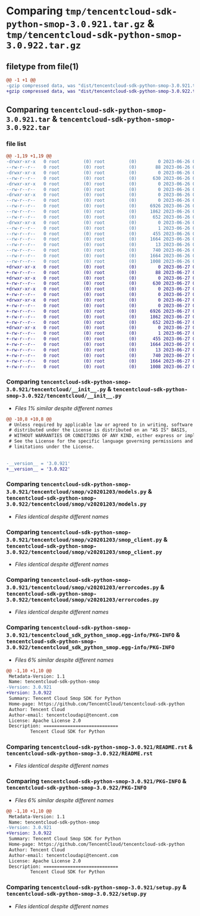 # Comparing `tmp/tencentcloud-sdk-python-smop-3.0.921.tar.gz` & `tmp/tencentcloud-sdk-python-smop-3.0.922.tar.gz`

## filetype from file(1)

```diff
@@ -1 +1 @@
-gzip compressed data, was "dist/tencentcloud-sdk-python-smop-3.0.921.tar", last modified: Mon Jun 26 00:31:21 2023, max compression
+gzip compressed data, was "dist/tencentcloud-sdk-python-smop-3.0.922.tar", last modified: Tue Jun 27 00:31:40 2023, max compression
```

## Comparing `tencentcloud-sdk-python-smop-3.0.921.tar` & `tencentcloud-sdk-python-smop-3.0.922.tar`

### file list

```diff
@@ -1,19 +1,19 @@
-drwxr-xr-x   0 root         (0) root         (0)        0 2023-06-26 00:31:21.000000 tencentcloud-sdk-python-smop-3.0.921/
--rw-r--r--   0 root         (0) root         (0)       88 2023-06-26 00:31:21.000000 tencentcloud-sdk-python-smop-3.0.921/setup.cfg
-drwxr-xr-x   0 root         (0) root         (0)        0 2023-06-26 00:31:21.000000 tencentcloud-sdk-python-smop-3.0.921/tencentcloud/
--rw-r--r--   0 root         (0) root         (0)      630 2023-06-26 00:31:21.000000 tencentcloud-sdk-python-smop-3.0.921/tencentcloud/__init__.py
-drwxr-xr-x   0 root         (0) root         (0)        0 2023-06-26 00:31:21.000000 tencentcloud-sdk-python-smop-3.0.921/tencentcloud/smop/
--rw-r--r--   0 root         (0) root         (0)        0 2023-06-26 00:31:21.000000 tencentcloud-sdk-python-smop-3.0.921/tencentcloud/smop/__init__.py
-drwxr-xr-x   0 root         (0) root         (0)        0 2023-06-26 00:31:21.000000 tencentcloud-sdk-python-smop-3.0.921/tencentcloud/smop/v20201203/
--rw-r--r--   0 root         (0) root         (0)        0 2023-06-26 00:31:21.000000 tencentcloud-sdk-python-smop-3.0.921/tencentcloud/smop/v20201203/__init__.py
--rw-r--r--   0 root         (0) root         (0)     6926 2023-06-26 00:31:21.000000 tencentcloud-sdk-python-smop-3.0.921/tencentcloud/smop/v20201203/models.py
--rw-r--r--   0 root         (0) root         (0)     1862 2023-06-26 00:31:21.000000 tencentcloud-sdk-python-smop-3.0.921/tencentcloud/smop/v20201203/smop_client.py
--rw-r--r--   0 root         (0) root         (0)      652 2023-06-26 00:31:21.000000 tencentcloud-sdk-python-smop-3.0.921/tencentcloud/smop/v20201203/errorcodes.py
-drwxr-xr-x   0 root         (0) root         (0)        0 2023-06-26 00:31:21.000000 tencentcloud-sdk-python-smop-3.0.921/tencentcloud_sdk_python_smop.egg-info/
--rw-r--r--   0 root         (0) root         (0)        1 2023-06-26 00:31:21.000000 tencentcloud-sdk-python-smop-3.0.921/tencentcloud_sdk_python_smop.egg-info/dependency_links.txt
--rw-r--r--   0 root         (0) root         (0)      455 2023-06-26 00:31:21.000000 tencentcloud-sdk-python-smop-3.0.921/tencentcloud_sdk_python_smop.egg-info/SOURCES.txt
--rw-r--r--   0 root         (0) root         (0)     1664 2023-06-26 00:31:21.000000 tencentcloud-sdk-python-smop-3.0.921/tencentcloud_sdk_python_smop.egg-info/PKG-INFO
--rw-r--r--   0 root         (0) root         (0)       13 2023-06-26 00:31:21.000000 tencentcloud-sdk-python-smop-3.0.921/tencentcloud_sdk_python_smop.egg-info/top_level.txt
--rw-r--r--   0 root         (0) root         (0)      740 2023-06-26 00:31:21.000000 tencentcloud-sdk-python-smop-3.0.921/README.rst
--rw-r--r--   0 root         (0) root         (0)     1664 2023-06-26 00:31:21.000000 tencentcloud-sdk-python-smop-3.0.921/PKG-INFO
--rw-r--r--   0 root         (0) root         (0)     1008 2023-06-26 00:31:21.000000 tencentcloud-sdk-python-smop-3.0.921/setup.py
+drwxr-xr-x   0 root         (0) root         (0)        0 2023-06-27 00:31:40.000000 tencentcloud-sdk-python-smop-3.0.922/
+-rw-r--r--   0 root         (0) root         (0)       88 2023-06-27 00:31:40.000000 tencentcloud-sdk-python-smop-3.0.922/setup.cfg
+drwxr-xr-x   0 root         (0) root         (0)        0 2023-06-27 00:31:40.000000 tencentcloud-sdk-python-smop-3.0.922/tencentcloud/
+-rw-r--r--   0 root         (0) root         (0)      630 2023-06-27 00:31:40.000000 tencentcloud-sdk-python-smop-3.0.922/tencentcloud/__init__.py
+drwxr-xr-x   0 root         (0) root         (0)        0 2023-06-27 00:31:40.000000 tencentcloud-sdk-python-smop-3.0.922/tencentcloud/smop/
+-rw-r--r--   0 root         (0) root         (0)        0 2023-06-27 00:31:40.000000 tencentcloud-sdk-python-smop-3.0.922/tencentcloud/smop/__init__.py
+drwxr-xr-x   0 root         (0) root         (0)        0 2023-06-27 00:31:40.000000 tencentcloud-sdk-python-smop-3.0.922/tencentcloud/smop/v20201203/
+-rw-r--r--   0 root         (0) root         (0)        0 2023-06-27 00:31:40.000000 tencentcloud-sdk-python-smop-3.0.922/tencentcloud/smop/v20201203/__init__.py
+-rw-r--r--   0 root         (0) root         (0)     6926 2023-06-27 00:31:40.000000 tencentcloud-sdk-python-smop-3.0.922/tencentcloud/smop/v20201203/models.py
+-rw-r--r--   0 root         (0) root         (0)     1862 2023-06-27 00:31:40.000000 tencentcloud-sdk-python-smop-3.0.922/tencentcloud/smop/v20201203/smop_client.py
+-rw-r--r--   0 root         (0) root         (0)      652 2023-06-27 00:31:40.000000 tencentcloud-sdk-python-smop-3.0.922/tencentcloud/smop/v20201203/errorcodes.py
+drwxr-xr-x   0 root         (0) root         (0)        0 2023-06-27 00:31:40.000000 tencentcloud-sdk-python-smop-3.0.922/tencentcloud_sdk_python_smop.egg-info/
+-rw-r--r--   0 root         (0) root         (0)        1 2023-06-27 00:31:40.000000 tencentcloud-sdk-python-smop-3.0.922/tencentcloud_sdk_python_smop.egg-info/dependency_links.txt
+-rw-r--r--   0 root         (0) root         (0)      455 2023-06-27 00:31:40.000000 tencentcloud-sdk-python-smop-3.0.922/tencentcloud_sdk_python_smop.egg-info/SOURCES.txt
+-rw-r--r--   0 root         (0) root         (0)     1664 2023-06-27 00:31:40.000000 tencentcloud-sdk-python-smop-3.0.922/tencentcloud_sdk_python_smop.egg-info/PKG-INFO
+-rw-r--r--   0 root         (0) root         (0)       13 2023-06-27 00:31:40.000000 tencentcloud-sdk-python-smop-3.0.922/tencentcloud_sdk_python_smop.egg-info/top_level.txt
+-rw-r--r--   0 root         (0) root         (0)      740 2023-06-27 00:31:40.000000 tencentcloud-sdk-python-smop-3.0.922/README.rst
+-rw-r--r--   0 root         (0) root         (0)     1664 2023-06-27 00:31:40.000000 tencentcloud-sdk-python-smop-3.0.922/PKG-INFO
+-rw-r--r--   0 root         (0) root         (0)     1008 2023-06-27 00:31:40.000000 tencentcloud-sdk-python-smop-3.0.922/setup.py
```

### Comparing `tencentcloud-sdk-python-smop-3.0.921/tencentcloud/__init__.py` & `tencentcloud-sdk-python-smop-3.0.922/tencentcloud/__init__.py`

 * *Files 1% similar despite different names*

```diff
@@ -10,8 +10,8 @@
 # Unless required by applicable law or agreed to in writing, software
 # distributed under the License is distributed on an "AS IS" BASIS,
 # WITHOUT WARRANTIES OR CONDITIONS OF ANY KIND, either express or implied.
 # See the License for the specific language governing permissions and
 # limitations under the License.
 
 
-__version__ = '3.0.921'
+__version__ = '3.0.922'
```

### Comparing `tencentcloud-sdk-python-smop-3.0.921/tencentcloud/smop/v20201203/models.py` & `tencentcloud-sdk-python-smop-3.0.922/tencentcloud/smop/v20201203/models.py`

 * *Files identical despite different names*

### Comparing `tencentcloud-sdk-python-smop-3.0.921/tencentcloud/smop/v20201203/smop_client.py` & `tencentcloud-sdk-python-smop-3.0.922/tencentcloud/smop/v20201203/smop_client.py`

 * *Files identical despite different names*

### Comparing `tencentcloud-sdk-python-smop-3.0.921/tencentcloud/smop/v20201203/errorcodes.py` & `tencentcloud-sdk-python-smop-3.0.922/tencentcloud/smop/v20201203/errorcodes.py`

 * *Files identical despite different names*

### Comparing `tencentcloud-sdk-python-smop-3.0.921/tencentcloud_sdk_python_smop.egg-info/PKG-INFO` & `tencentcloud-sdk-python-smop-3.0.922/tencentcloud_sdk_python_smop.egg-info/PKG-INFO`

 * *Files 6% similar despite different names*

```diff
@@ -1,10 +1,10 @@
 Metadata-Version: 1.1
 Name: tencentcloud-sdk-python-smop
-Version: 3.0.921
+Version: 3.0.922
 Summary: Tencent Cloud Smop SDK for Python
 Home-page: https://github.com/TencentCloud/tencentcloud-sdk-python
 Author: Tencent Cloud
 Author-email: tencentcloudapi@tencent.com
 License: Apache License 2.0
 Description: ============================
         Tencent Cloud SDK for Python
```

### Comparing `tencentcloud-sdk-python-smop-3.0.921/README.rst` & `tencentcloud-sdk-python-smop-3.0.922/README.rst`

 * *Files identical despite different names*

### Comparing `tencentcloud-sdk-python-smop-3.0.921/PKG-INFO` & `tencentcloud-sdk-python-smop-3.0.922/PKG-INFO`

 * *Files 6% similar despite different names*

```diff
@@ -1,10 +1,10 @@
 Metadata-Version: 1.1
 Name: tencentcloud-sdk-python-smop
-Version: 3.0.921
+Version: 3.0.922
 Summary: Tencent Cloud Smop SDK for Python
 Home-page: https://github.com/TencentCloud/tencentcloud-sdk-python
 Author: Tencent Cloud
 Author-email: tencentcloudapi@tencent.com
 License: Apache License 2.0
 Description: ============================
         Tencent Cloud SDK for Python
```

### Comparing `tencentcloud-sdk-python-smop-3.0.921/setup.py` & `tencentcloud-sdk-python-smop-3.0.922/setup.py`

 * *Files identical despite different names*

